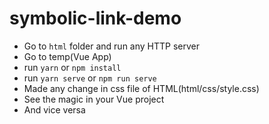 # symbolic-link-demo

* Go to `html` folder and run any HTTP server
* Go to temp(Vue App)
* run `yarn` or `npm install`
* run `yarn serve` or `npm run serve`
* Made any change in css file of HTML(html/css/style.css)
* See the magic in your Vue project
* And vice versa